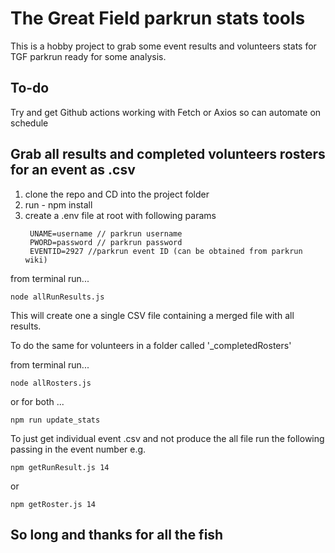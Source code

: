 # The Great Field parkrun stats tools

This is a hobby project to grab some event results and volunteers stats for TGF parkrun ready for some analysis.

## To-do

Try and get Github actions working with Fetch or Axios so can automate on schedule

## Grab all results and completed volunteers rosters for an event as .csv

1. clone the repo and CD into the project folder
2. run - npm install
3. create a .env file at root with following params
   ```
    UNAME=username // parkrun username
    PWORD=password // parkrun password
    EVENTID=2927 //parkrun event ID (can be obtained from parkrun wiki)
   ```

from terminal run...

```
node allRunResults.js
```

This will create one a single CSV file containing a merged file with all results.

To do the same for volunteers in a folder called '\_completedRosters'

from terminal run...

```
node allRosters.js
```

or for both ...

```
npm run update_stats
```

To just get individual event .csv and not produce the all file run the following passing in the event number e.g.

```
npm getRunResult.js 14
```

or

```
npm getRoster.js 14
```

## So long and thanks for all the fish
